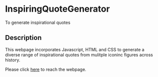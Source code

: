 # InspiringQuoteGenerator
To generate inspirational quotes

## Description
This webpage incorporates Javascript, HTML and CSS to generate a diverse range of inspirational quotes from mulitple iconinc figures across history. 

Please click [here](file:///C:/Users/Prateek%20Potdar/InspiringQuoteGenerator/index.html) to reach the webpage.
